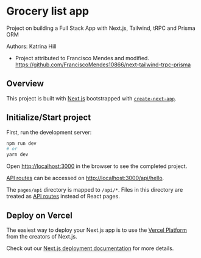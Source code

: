 # Grocery list app

Project on building a Full Stack App with Next.js, Tailwind, tRPC and Prisma ORM

Authors: Katrina Hill

- Project attributed to Francisco Mendes and modified. https://github.com/FranciscoMendes10866/next-tailwind-trpc-prisma

## Overview

This project is built with [Next.js](https://nextjs.org/) bootstrapped with [`create-next-app`](https://github.com/vercel/next.js/tree/canary/packages/create-next-app).

## Initialize/Start project

First, run the development server:

```bash
npm run dev
# or
yarn dev
```

Open [http://localhost:3000](http://localhost:3000) in the browser to see the completed project.

[API routes](https://nextjs.org/docs/api-routes/introduction) can be accessed on [http://localhost:3000/api/hello](http://localhost:3000/api/hello).

The `pages/api` directory is mapped to `/api/*`. Files in this directory are treated as [API routes](https://nextjs.org/docs/api-routes/introduction) instead of React pages.

## Deploy on Vercel

The easiest way to deploy your Next.js app is to use the [Vercel Platform](https://vercel.com/new?utm_medium=default-template&filter=next.js&utm_source=create-next-app&utm_campaign=create-next-app-readme) from the creators of Next.js.

Check out our [Next.js deployment documentation](https://nextjs.org/docs/deployment) for more details.
